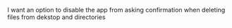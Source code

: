 I want an option to disable the app from asking confirmation when deleting files from dekstop and directories
